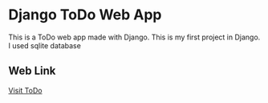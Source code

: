 # Django ToDo Web App
This is a ToDo web app made with Django. This is my first project in Django. I used sqlite database

## Web Link
[Visit ToDo](https://todo-wapp.herokuapp.com/)